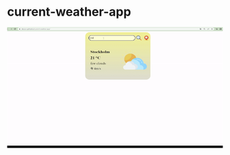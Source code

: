 # current-weather-app


![](https://github.com/Darya-s/current-weather-app/blob/main/pictures/weather.gif)

